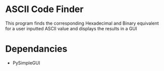 ASCII Code Finder
================
This program finds the corresponding Hexadecimal and Binary equivalent for a user inputted ASCII value and displays the results in a GUI

# Dependancies
* PySimpleGUI
